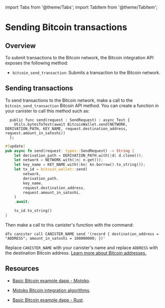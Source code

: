 import Tabs from '@theme/Tabs';
import TabItem from '@theme/TabItem';

# Sending Bitcoin transactions 

## Overview

To submit transactions to the Bitcoin network, the Bitcoin integration API exposes the following method:

- `bitcoin_send_transaction`: Submits a transaction to the Bitcoin network.

## Sending transactions

To send transactions to the Bitcoin network, make a call to the `bitcoin_send_transaction` Bitcoin API method. You can create a function in your canister to call this method such as:

<Tabs groupId="languages">
<TabItem value="motoko" label="Motoko" default>

```motoko
  public func send(request : SendRequest) : async Text {
    Utils.bytesToText(await BitcoinWallet.send(NETWORK, DERIVATION_PATH, KEY_NAME, request.destination_address, request.amount_in_satoshi))
  };
```

</TabItem>

<TabItem value="rust" label="Rust" default>

```rust
#[update]
pub async fn send(request: types::SendRequest) -> String {
    let derivation_path = DERIVATION_PATH.with(|d| d.clone());
    let network = NETWORK.with(|n| n.get());
    let key_name = KEY_NAME.with(|kn| kn.borrow().to_string());
    let tx_id = bitcoin_wallet::send(
        network,
        derivation_path,
        key_name,
        request.destination_address,
        request.amount_in_satoshi,
    )
    .await;

    tx_id.to_string()
}
```

</TabItem>
</Tabs>


Then make a call to this canister's function with the command:

```
dfx canister call CANISTER_NAME send '(record { destination_address = "ADDRESS"; amount_in_satoshi = 100000000; })'
```

Replace `CANISTER_NAME` with your canister's name and replace `ADDRESS` with the destination Bitcoin address. [Learn more about Bitcoin addresses.](https://en.bitcoin.it/wiki/Transaction#Pay-to-PubkeyHash)

## Resources

- [Basic Bitcoin example dapp - Motoko](https://github.com/dfinity/examples/tree/master/motoko/basic_bitcoin).

- [Motoko Bitcoin integration algorithms](https://github.com/tgalal/motoko-bitcoin/tree/10cf7f2efbba9bb4d077013db1b990143f193844).

- [Basic Bitcoin example dapp - Rust](https://github.com/dfinity/examples/tree/master/rust/basic_bitcoin).